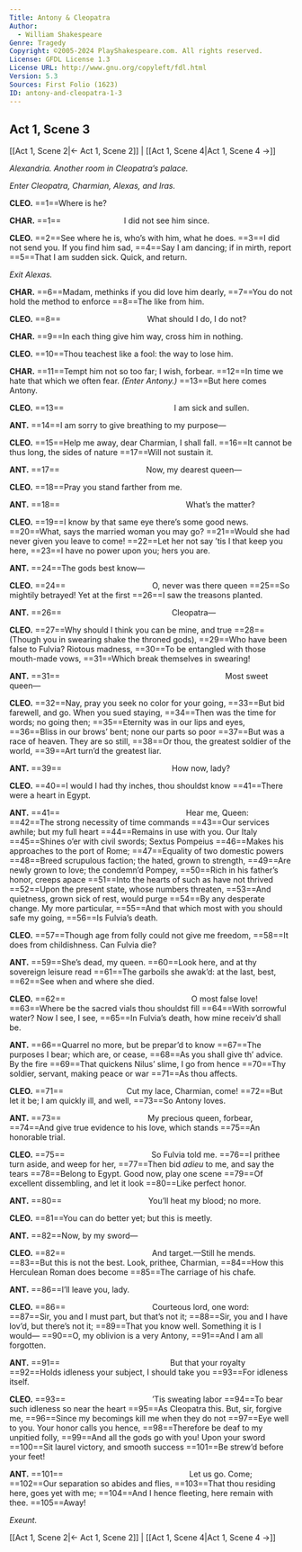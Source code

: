 ```yaml
---
Title: Antony & Cleopatra
Author: 
  - William Shakespeare
Genre: Tragedy
Copyright: ©2005-2024 PlayShakespeare.com. All rights reserved.
License: GFDL License 1.3
License URL: http://www.gnu.org/copyleft/fdl.html
Version: 5.3
Sources: First Folio (1623)
ID: antony-and-cleopatra-1-3
---
```


## Act 1, Scene 3
[[Act 1, Scene 2|← Act 1, Scene 2]] | [[Act 1, Scene 4|Act 1, Scene 4 →]]

*Alexandria. Another room in Cleopatra’s palace.*

*Enter Cleopatra, Charmian, Alexas, and Iras.*

**CLEO.**
==1==Where is he?

**CHAR.**
==1==        I did not see him since.

**CLEO.**
==2==See where he is, who’s with him, what he does.
==3==I did not send you. If you find him sad,
==4==Say I am dancing; if in mirth, report
==5==That I am sudden sick. Quick, and return.

*Exit Alexas.*

**CHAR.**
==6==Madam, methinks if you did love him dearly,
==7==You do not hold the method to enforce
==8==The like from him.

**CLEO.**
==8==           What should I do, I do not?

**CHAR.**
==9==In each thing give him way, cross him in nothing.

**CLEO.**
==10==Thou teachest like a fool: the way to lose him.

**CHAR.**
==11==Tempt him not so too far; I wish, forbear.
==12==In time we hate that which we often fear.
*(Enter Antony.)*
==13==But here comes Antony.

**CLEO.**
==13==              I am sick and sullen.

**ANT.**
==14==I am sorry to give breathing to my purpose⁠—

**CLEO.**
==15==Help me away, dear Charmian, I shall fall.
==16==It cannot be thus long, the sides of nature
==17==Will not sustain it.

**ANT.**
==17==           Now, my dearest queen⁠—

**CLEO.**
==18==Pray you stand farther from me.

**ANT.**
==18==                What’s the matter?

**CLEO.**
==19==I know by that same eye there’s some good news.
==20==What, says the married woman you may go?
==21==Would she had never given you leave to come!
==22==Let her not say ’tis I that keep you here,
==23==I have no power upon you; hers you are.

**ANT.**
==24==The gods best know⁠—

**CLEO.**
==24==           O, never was there queen
==25==So mightily betrayed! Yet at the first
==26==I saw the treasons planted.

**ANT.**
==26==              Cleopatra⁠—

**CLEO.**
==27==Why should I think you can be mine, and true
==28==(Though you in swearing shake the throned gods),
==29==Who have been false to Fulvia? Riotous madness,
==30==To be entangled with those mouth-made vows,
==31==Which break themselves in swearing!

**ANT.**
==31==                     Most sweet queen⁠—

**CLEO.**
==32==Nay, pray you seek no color for your going,
==33==But bid farewell, and go. When you sued staying,
==34==Then was the time for words; no going then;
==35==Eternity was in our lips and eyes,
==36==Bliss in our brows’ bent; none our parts so poor
==37==But was a race of heaven. They are so still,
==38==Or thou, the greatest soldier of the world,
==39==Art turn’d the greatest liar.

**ANT.**
==39==              How now, lady?

**CLEO.**
==40==I would I had thy inches, thou shouldst know
==41==There were a heart in Egypt.

**ANT.**
==41==                Hear me, Queen:
==42==The strong necessity of time commands
==43==Our services awhile; but my full heart
==44==Remains in use with you. Our Italy
==45==Shines o’er with civil swords; Sextus Pompeius
==46==Makes his approaches to the port of Rome;
==47==Equality of two domestic powers
==48==Breed scrupulous faction; the hated, grown to strength,
==49==Are newly grown to love; the condemn’d Pompey,
==50==Rich in his father’s honor, creeps apace
==51==Into the hearts of such as have not thrived
==52==Upon the present state, whose numbers threaten,
==53==And quietness, grown sick of rest, would purge
==54==By any desperate change. My more particular,
==55==And that which most with you should safe my going,
==56==Is Fulvia’s death.

**CLEO.**
==57==Though age from folly could not give me freedom,
==58==It does from childishness. Can Fulvia die?

**ANT.**
==59==She’s dead, my queen.
==60==Look here, and at thy sovereign leisure read
==61==The garboils she awak’d: at the last, best,
==62==See when and where she died.

**CLEO.**
==62==                O most false love!
==63==Where be the sacred vials thou shouldst fill
==64==With sorrowful water? Now I see, I see,
==65==In Fulvia’s death, how mine receiv’d shall be.

**ANT.**
==66==Quarrel no more, but be prepar’d to know
==67==The purposes I bear; which are, or cease,
==68==As you shall give th’ advice. By the fire
==69==That quickens Nilus’ slime, I go from hence
==70==Thy soldier, servant, making peace or war
==71==As thou affects.

**CLEO.**
==71==        Cut my lace, Charmian, come!
==72==But let it be; I am quickly ill, and well,
==73==So Antony loves.

**ANT.**
==73==           My precious queen, forbear,
==74==And give true evidence to his love, which stands
==75==An honorable trial.

**CLEO.**
==75==           So Fulvia told me.
==76==I prithee turn aside, and weep for her,
==77==Then bid *adieu* to me, and say the tears
==78==Belong to Egypt. Good now, play one scene
==79==Of excellent dissembling, and let it look
==80==Like perfect honor.

**ANT.**
==80==           You’ll heat my blood; no more.

**CLEO.**
==81==You can do better yet; but this is meetly.

**ANT.**
==82==Now, by my sword⁠—

**CLEO.**
==82==           And target.—Still he mends.
==83==But this is not the best. Look, prithee, Charmian,
==84==How this Herculean Roman does become
==85==The carriage of his chafe.

**ANT.**
==86==I’ll leave you, lady.

**CLEO.**
==86==           Courteous lord, one word:
==87==Sir, you and I must part, but that’s not it;
==88==Sir, you and I have lov’d, but there’s not it;
==89==That you know well. Something it is I would⁠—
==90==O, my oblivion is a very Antony,
==91==And I am all forgotten.

**ANT.**
==91==              But that your royalty
==92==Holds idleness your subject, I should take you
==93==For idleness itself.

**CLEO.**
==93==           ’Tis sweating labor
==94==To bear such idleness so near the heart
==95==As Cleopatra this. But, sir, forgive me,
==96==Since my becomings kill me when they do not
==97==Eye well to you. Your honor calls you hence,
==98==Therefore be deaf to my unpitied folly,
==99==And all the gods go with you! Upon your sword
==100==Sit laurel victory, and smooth success
==101==Be strew’d before your feet!

**ANT.**
==101==                Let us go. Come;
==102==Our separation so abides and flies,
==103==That thou residing here, goes yet with me;
==104==And I hence fleeting, here remain with thee.
==105==Away!

*Exeunt.*

[[Act 1, Scene 2|← Act 1, Scene 2]] | [[Act 1, Scene 4|Act 1, Scene 4 →]]